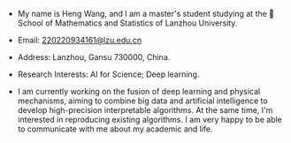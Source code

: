 
- My name is Heng Wang, and I am a master's student studying at the :school: School of Mathematics and Statistics of Lanzhou University.

- Email: 220220934161@lzu.edu.cn

- Address: Lanzhou, Gansu 730000, China.

- Research Interests: AI for Science; Deep learning.

- I am currently working on the fusion of deep learning and physical mechanisms, aiming to combine big data and artificial intelligence to develop high-precision interpretable algorithms. At the same time, I'm interested in reproducing existing algorithms. I am very happy to be able to communicate with me about my academic and life.